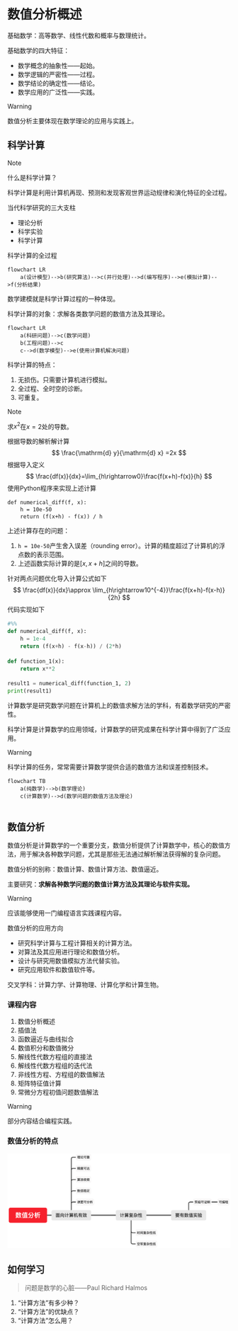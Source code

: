# 数值分析概述

基础数学：高等数学、线性代数和概率与数理统计。

基础数学的四大特征：

* 数学概念的抽象性——起始。
* 数学逻辑的严密性——过程。
* 数学结论的确定性——结论。
* 数学应用的广泛性——实践。

> [!warning]
>
> 数值分析主要体现在数学理论的应用与实践上。

## 科学计算

> [!note]
>
> 什么是科学计算？

科学计算是利用计算机再现、预测和发现客观世界运动规律和演化特征的全过程。

当代科学研究的三大支柱

* 理论分析
* 科学实验
* 科学计算

科学计算的全过程

```mermaid
flowchart LR
	a(设计模型)-->b(研究算法)-->c(并行处理)-->d(编写程序)-->e(模拟计算)-->f(分析结果)
```

数学建模就是科学计算过程的一种体现。

科学计算的对象：求解各类数学问题的数值方法及其理论。

```mermaid
flowchart LR
	a(科研问题)-->c(数学问题)
	b(工程问题)-->c
	c-->d(数学模型)-->e(使用计算机解决问题)
```

科学计算的特点：

1. 无损伤。只需要计算机进行模拟。
2. 全过程、全时空的诊断。
3. 可重复。

> [!note]
>
> 求$x^2$在$x=2$处的导数。

根据导数的解析解计算
$$
\frac{\mathrm{d} y}{\mathrm{d} x} =2x
$$
根据导入定义
$$
\frac{df(x)}{dx}=\lim_{h\rightarrow0}\frac{f(x+h)-f(x)}{h}
$$
使用Python程序来实现上述计算

```
def numerical_diff(f, x):
    h = 10e-50
    return (f(x+h) - f(x)) / h
```

上述计算存在的问题：

1. `h = 10e-50`产生舍入误差（rounding error）。计算的精度超过了计算机的浮点数的表示范围。
2. 上述函数实际计算的是$[x, x+h]$之间的导数。

针对两点问题优化导入计算公式如下
$$
\frac{df(x)}{dx}\approx \lim_{h\rightarrow10^{-4}}\frac{f(x+h)-f(x-h)}{2h}
$$
代码实现如下

```python
#%%
def numerical_diff(f, x):
    h = 1e-4
    return (f(x+h) - f(x-h)) / (2*h)
  
def function_1(x):
    return x**2

result1 = numerical_diff(function_1, 2)
print(result1)
```

计算数学是研究数学问题在计算机上的数值求解方法的学科，有着数学研究的严密性。

科学计算是计算数学的应用领域，计算数学的研究成果在科学计算中得到了广泛应用。

> [!warning]
>
> 科学计算的任务，常常需要计算数学提供合适的数值方法和误差控制技术。

```mermaid
flowchart TB
	a(纯数学)-->b(数学理论)
	c(计算数学)-->d(数学问题的数值方法及理论)
	
```

## 数值分析

数值分析是计算数学的一个重要分支，数值分析提供了计算数学中，核心的数值方法，用于解决各种数学问题，尤其是那些无法通过解析解法获得解的复杂问题。

数值分析的别称：数值计算、数值计算方法、数值逼近。

主要研究：**求解各种数学问题的数值计算方法及其理论与软件实现。**

> [!warning]
>
> 应该能够使用一门编程语言实践课程内容。

数值分析的应用方向

* 研究科学计算与工程计算相关的计算方法。
* 对算法及其应用进行理论和数值分析。
* 设计与研究用数值模拟方法代替实验。
* 研究应用软件和数值软件等。

交叉学科：计算力学、计算物理、计算化学和计算生物。

### 课程内容

1. 数值分析概述
2. 插值法
3. 函数逼近与曲线拟合
4. 数值积分和数值微分
5. 解线性代数方程组的直接法
6. 解线性代数方程组的迭代法
7. 非线性方程、方程组的数值解法
8. 矩阵特征值计算
9. 常微分方程初值问题数值解法

> [!warning]
>
> 部分内容结合编程实践。

### 数值分析的特点

<img src="../_images/analysis-character.png" style="zoom:50%;" />

## 如何学习

> 问题是数学的心脏——Paul Richard Halmos

1. “计算方法”有多少种？
2. “计算方法”的优缺点？
3. “计算方法”怎么用？
